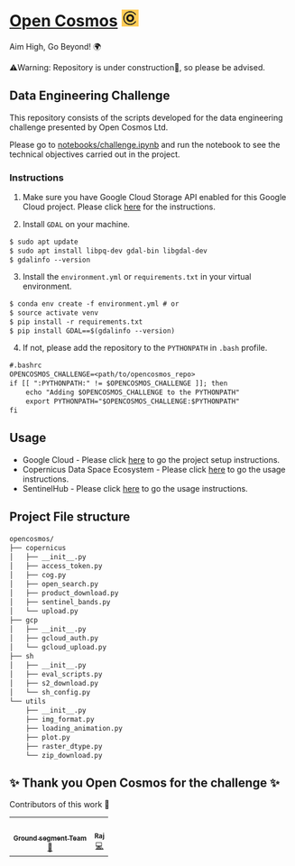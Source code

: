 # [Open Cosmos](https://www.open-cosmos.com/) <img src="./assets/logos/open_cosmos_logo.png" width="30" height="30">
Aim High, Go Beyond! 🌍

⚠️Warning: Repository is under construction🚧, so please be advised.

## Data Engineering Challenge
This repository consists of the scripts developed for the data engineering challenge presented by Open Cosmos Ltd.

Please go to [notebooks/challenge.ipynb](./notebooks/challenge.ipynb) and run the notebook to see the technical objectives carried out in the project.

### Instructions

1. Make sure you have Google Cloud Storage API enabled for this Google Cloud project. Please click [here](./docs/GooglCloud_Instructions.md) for the instructions.

2. Install `GDAL` on your machine.

```
$ sudo apt update
$ sudo apt install libpq-dev gdal-bin libgdal-dev
$ gdalinfo --version
```

3. Install the `environment.yml` or `requirements.txt` in your virtual environment.

```
$ conda env create -f environment.yml # or
$ source activate venv
$ pip install -r requirements.txt
$ pip install GDAL==$(gdalinfo --version)
```

4. If not, please add the repository to the `PYTHONPATH` in `.bash` profile.

```
#.bashrc
OPENCOSMOS_CHALLENGE=<path/to/opencosmos_repo>
if [[ ":PYTHONPATH:" != $OPENCOSMOS_CHALLENGE ]]; then
    echo "Adding $OPENCOSMOS_CHALLENGE to the PYTHONPATH"
    export PYTHONPATH="$OPENCOSMOS_CHALLENGE:$PYTHONPATH"
fi
```

## Usage

* Google Cloud - Please click [here](./docs/GooglCloud_Instructions.md) to go the project setup instructions.
* Copernicus Data Space Ecosystem - Please click [here](./docs/CopernicusData_Instructions.md) to go the usage instructions.
* SentinelHub - Please click [here](./docs/SentinelHub_Instructions.md) to go the usage instructions.

## Project File structure

```
opencosmos/
├── copernicus
│   ├── __init__.py
│   ├── access_token.py
│   ├── cog.py
│   ├── open_search.py
│   ├── product_download.py
│   ├── sentinel_bands.py
│   └── upload.py
├── gcp
│   ├── __init__.py
│   ├── gcloud_auth.py
│   └── gcloud_upload.py
├── sh
│   ├── __init__.py
│   ├── eval_scripts.py
│   ├── s2_download.py
│   └── sh_config.py
└── utils
    ├── __init__.py
    ├── img_format.py
    ├── loading_animation.py
    ├── plot.py
    ├── raster_dtype.py
    └── zip_download.py
```

## ✨ Thank you Open Cosmos for the challenge ✨

Contributors of this work 👷

<table>
  <tbody>
    <tr>
      <td align="center"><a href="https://www.open-cosmos.com/"><img src="https://media.licdn.com/dms/image/C560BAQEyGxkRca65Wg/company-logo_200_200/0/1630649632519/opencosmos_logo?e=1707955200&v=beta&t=NEu63PndobhMvC2JedcX1uVUTz9bxThWsKQqtJioyZo" width="100px;" alt=""/><br /><sub><b>Ground segment Team</b></sub></a><br /><a href="#projectManagement-OC" title="Project Management">📆</a></td>
      <td align="center"><a href="https://github.com/vrym2"><img src="https://avatars.githubusercontent.com/u/93340339?v=4?s=100" width="100px;" alt=""/><br /><sub><b>Raj</b></sub></a><br /><a href="https://github.com/SpaceParkLeicester/Planet/commits?author=vrym2" title="Code">💻</a></td>
    </tr>
  </tbody>
</table>
